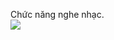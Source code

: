 Chức năng nghe nhạc.
<br>
<img src="https://scontent.fhan3-2.fna.fbcdn.net/v/t1.0-9/55875419_978621662342725_1421551410956206080_n.jpg?_nc_cat=103&_nc_oc=AQlXYNyG-NRQLRcOqM5XM6GSC77OauimP0YNTgoW3welqeEu5KJQyfOmsktQDllVsmw&_nc_ht=scontent.fhan3-2.fna&oh=2e0f10b5e61b64f7046c70ec82a690ea&oe=5D347FE4">
